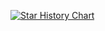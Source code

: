 [![Star History Chart](https://api.star-history.com/svg?repos=Smiling-Weeping-zhr/README&type=Date)](https://star-history.com/#Smiling-Weeping-zhr/README&Date)

